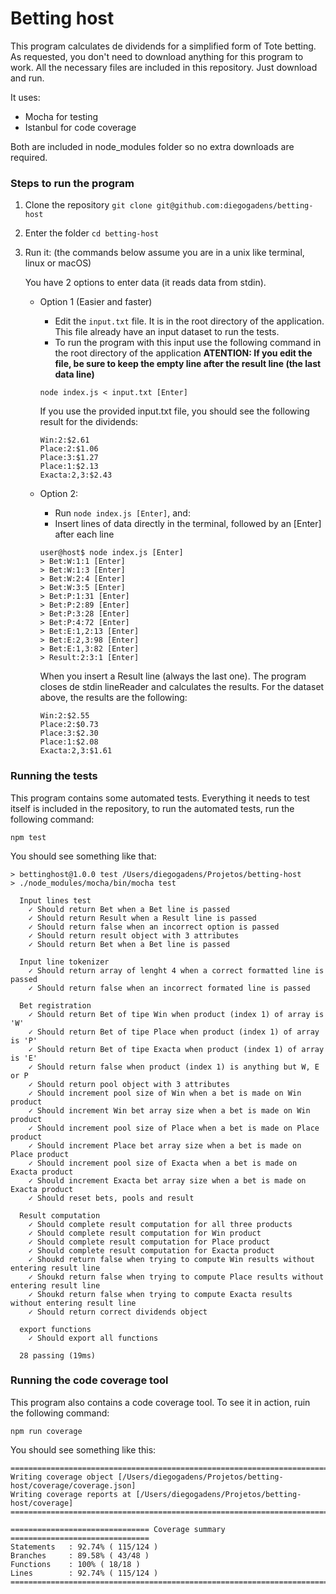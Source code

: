 # Betting host

This program calculates de dividends for a simplified form of Tote betting. As requested, you don't need to download anything for this program to work. All the necessary files are included in this repository. Just download and run.

It uses:
* Mocha for testing
* Istanbul for code coverage

Both are included in node_modules folder so no extra downloads are required.


### Steps to run the program

1. Clone the repository `git clone git@github.com:diegogadens/betting-host`

2. Enter the folder `cd betting-host`

3. Run it: (the commands below assume you are in a unix like terminal, linux or macOS)

    You have 2 options to enter data (it reads data from stdin).

     * Option 1 (Easier and faster)
        * Edit the `input.txt` file. It is in the root directory of the application. This file already have an input dataset to run the tests.
        * To run the program with this input use the following command in the root directory of the application
            **ATENTION: If you edit the file, be sure to keep the empty line after the result line (the last data line)**  
        ```
        node index.js < input.txt [Enter]
        ```
        If you use the provided input.txt file, you should see the following result for the dividends:
        ```
        Win:2:$2.61
        Place:2:$1.06
        Place:3:$1.27
        Place:1:$2.13
        Exacta:2,3:$2.43
        ```

    * Option 2: 
        * Run `node index.js [Enter]`, and:
        * Insert lines of data directly in the terminal, followed by an [Enter] after each line
        ```
        user@host$ node index.js [Enter]
        > Bet:W:1:1 [Enter]
        > Bet:W:1:3 [Enter]
        > Bet:W:2:4 [Enter]
        > Bet:W:3:5 [Enter]
        > Bet:P:1:31 [Enter]
        > Bet:P:2:89 [Enter]
        > Bet:P:3:28 [Enter]
        > Bet:P:4:72 [Enter]
        > Bet:E:1,2:13 [Enter]
        > Bet:E:2,3:98 [Enter]
        > Bet:E:1,3:82 [Enter]
        > Result:2:3:1 [Enter]
        
        ```
        When you insert a Result line (always the last one). The program closes de stdin lineReader and calculates the results. For the dataset above, the results are the following:
      
        ```
        Win:2:$2.55
        Place:2:$0.73
        Place:3:$2.30
        Place:1:$2.08
        Exacta:2,3:$1.61
        ```

### Running the tests
This program contains some automated tests. Everything it needs to test itself is included in the repository, to run the automated tests, run the following command:
````
npm test
````
You should see something like that:
````
> bettinghost@1.0.0 test /Users/diegogadens/Projetos/betting-host
> ./node_modules/mocha/bin/mocha test

  Input lines test
    ✓ Should return Bet when a Bet line is passed
    ✓ Should return Result when a Result line is passed
    ✓ Should return false when an incorrect option is passed
    ✓ Should return result object with 3 attributes
    ✓ Should return Bet when a Bet line is passed

  Input line tokenizer
    ✓ Should return array of lenght 4 when a correct formatted line is passed
    ✓ Should return false when an incorrect formated line is passed

  Bet registration
    ✓ Should return Bet of tipe Win when product (index 1) of array is 'W'
    ✓ Should return Bet of tipe Place when product (index 1) of array is 'P'
    ✓ Should return Bet of tipe Exacta when product (index 1) of array is 'E'
    ✓ Should return false when product (index 1) is anything but W, E or P
    ✓ Should return pool object with 3 attributes
    ✓ Should increment pool size of Win when a bet is made on Win product
    ✓ Should increment Win bet array size when a bet is made on Win product
    ✓ Should increment pool size of Place when a bet is made on Place product
    ✓ Should increment Place bet array size when a bet is made on Place product
    ✓ Should increment pool size of Exacta when a bet is made on Exacta product
    ✓ Should increment Exacta bet array size when a bet is made on Exacta product
    ✓ Should reset bets, pools and result

  Result computation
    ✓ Should complete result computation for all three products
    ✓ Should complete result computation for Win product
    ✓ Should complete result computation for Place product
    ✓ Should complete result computation for Exacta product
    ✓ Shoukd return false when trying to compute Win results without entering result line
    ✓ Shoukd return false when trying to compute Place results without entering result line
    ✓ Shoukd return false when trying to compute Exacta results without entering result line
    ✓ Should return correct dividends object

  export functions
    ✓ Should export all functions

  28 passing (19ms)
````

### Running the code coverage tool
This program also contains a code coverage tool. To see it in action, ruin the following command:
```
npm run coverage
```
You should see something like this:
```
=============================================================================
Writing coverage object [/Users/diegogadens/Projetos/betting-host/coverage/coverage.json]
Writing coverage reports at [/Users/diegogadens/Projetos/betting-host/coverage]
=============================================================================

=============================== Coverage summary ===============================
Statements   : 92.74% ( 115/124 )
Branches     : 89.58% ( 43/48 )
Functions    : 100% ( 18/18 )
Lines        : 92.74% ( 115/124 )
================================================================================
```